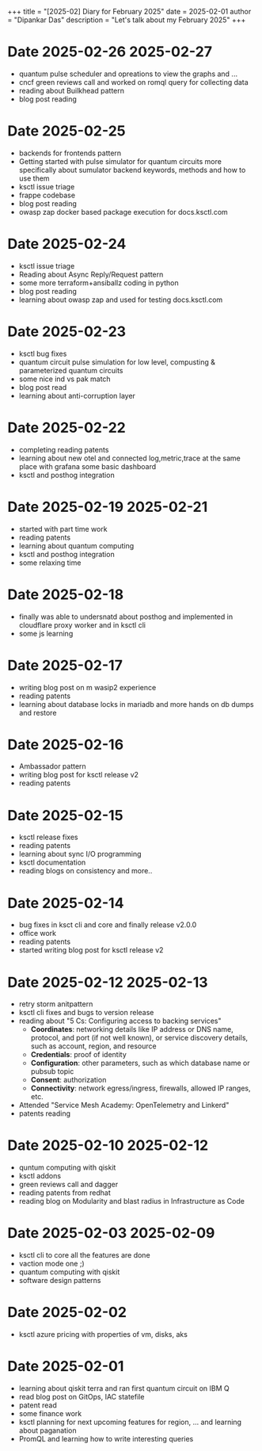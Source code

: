 +++
title = "[2025-02] Diary for February 2025"
date = 2025-02-01
author = "Dipankar Das"
description = "Let's talk about my February 2025"
+++

# Date 2025-02-26 2025-02-27
* quantum pulse scheduler and opreations to view the graphs and ...
* cncf green reviews call and worked on romql query for collecting data
* reading about Builkhead pattern
* blog post reading

# Date 2025-02-25
* backends for frontends pattern
* Getting started with pulse simulator for quantum circuits more specifically about sumulator backend keywords, methods and how to use them
* ksctl issue triage
* frappe codebase
* blog post reading
* owasp zap docker based package execution for docs.ksctl.com

# Date 2025-02-24
* ksctl issue triage
* Reading about Async Reply/Request pattern
* some more terraform+ansiballz coding in python
* blog post reading
* learning about owasp zap and used for testing docs.ksctl.com

# Date 2025-02-23
* ksctl bug fixes
* quantum circuit pulse simulation for low level, compusting & parameterized quantum circuits
* some nice ind vs pak match
* blog post read
* learning about anti-corruption layer

# Date 2025-02-22
* completing reading patents
* learning about new otel and connected log,metric,trace at the same place with grafana some basic dashboard
* ksctl and posthog integration

# Date 2025-02-19 2025-02-21
* started with part time work
* reading patents
* learning about quantum computing
* ksctl and posthog integration
* some relaxing time

# Date 2025-02-18
* finally was able to undersnatd about posthog and implemented in cloudflare proxy worker and in ksctl cli
* some js learning

# Date 2025-02-17
* writing blog post on m wasip2 experience
* reading patents
* learning about database locks in mariadb and more hands on db dumps and restore

# Date 2025-02-16
* Ambassador pattern
* writing blog post for ksctl release v2
* reading patents

# Date 2025-02-15
* ksctl release fixes
* reading patents
* learning about sync I/O programming
* ksctl documentation
* reading blogs on consistency and more..

# Date 2025-02-14
* bug fixes in ksct cli and core and finally release v2.0.0
* office work
* reading patents
* started writing blog post for ksctl release v2

# Date 2025-02-12 2025-02-13
* retry storm anitpattern
* ksctl cli fixes and bugs to version release
* reading about "5 Cs: Configuring access to backing services"
  * **Coordinates**: networking details like IP address or DNS name, protocol, and port (if not well known), or service discovery details, such as account, region, and resource
  * **Credentials**: proof of identity
  * **Configuration**: other parameters, such as which database name or pubsub topic
  * **Consent**: authorization
  * **Connectivity**: network egress/ingress, firewalls, allowed IP ranges, etc.
* Attended "Service Mesh Academy: OpenTelemetry and Linkerd"
* patents reading

# Date 2025-02-10 2025-02-12
* quntum computing with qiskit
* ksctl addons
* green reviews call and dagger
* reading patents from redhat
* reading blog on Modularity and blast radius in Infrastructure as Code

# Date 2025-02-03 2025-02-09
* ksctl cli to core all the features are done
* vaction mode one ;)
* quantum computing with qiskit
* software design patterns

# Date 2025-02-02
* ksctl azure pricing with properties of vm, disks, aks

# Date 2025-02-01
* learning about qiskit terra and ran first quantum circuit on IBM Q
* read blog post on GitOps, IAC statefile
* patent read
* some finance work
* ksctl planning for next upcoming features for region, ... and learning about paganation
* PromQL and learning how to write interesting queries
